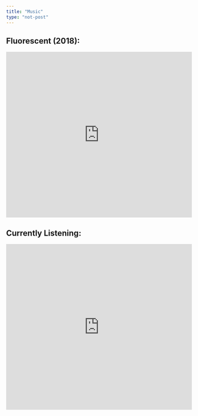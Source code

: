 ```yaml
---
title: "Music"
type: "not-post"
---
```


## Fluorescent (2018):

<iframe width="100%" height="450" scrolling="no" frameborder="no" allow="autoplay" src="https://w.soundcloud.com/player/?url=https%3A//api.soundcloud.com/playlists/626799162&color=%23d8e4e4&auto_play=false&hide_related=false&show_comments=true&show_user=true&show_reposts=false&show_teaser=true"></iframe>

## Currently Listening:

<iframe width="100%" height="450" scrolling="no" frameborder="no" allow="autoplay" src="https://w.soundcloud.com/player/?url=https%3A//api.soundcloud.com/users/3163055/favorites&color=%23d8e4e4&auto_play=false&hide_related=false&show_comments=true&show_user=true&show_reposts=false&show_teaser=true"></iframe>
